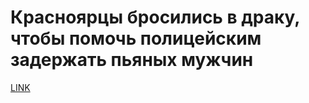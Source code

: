 # Красноярцы бросились в драку, чтобы помочь полицейским задержать пьяных мужчин



[LINK](https://varlamov.ru/1775529.html)